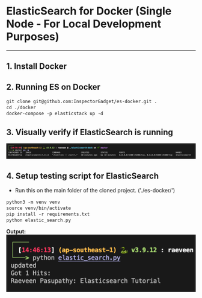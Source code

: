 # ElasticSearch for Docker (Single Node - For Local Development Purposes)

---

## 1. Install Docker
## 2. Running ES on Docker
```
git clone git@github.com:InspectorGadget/es-docker.git . 
cd ./docker
docker-compose -p elasticstack up -d
```
## 3. Visually verify if ElasticSearch is running
![Response](images/image-2.png)
## 4. Setup testing script for ElasticSearch
- Run this on the main folder of the cloned project. ('./es-docker/')
```
python3 -m venv venv
source venv/bin/activate
pip install -r requirements.txt
python elastic_search.py
```

**Output:** <br>
![Response](images/image-1.png)